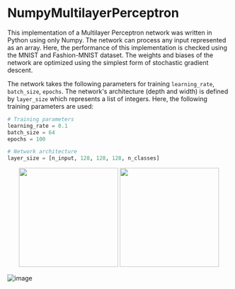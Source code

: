 # NumpyMultilayerPerceptron

This implementation of a Multilayer Perceptron network was written in Python using only Numpy. The network can process any input represented as an array. Here, the performance of this implementation is checked using the MNIST and Fashion-MNIST dataset. The weights and biases of the network are optimized using the simplest form of stochastic gradient descent.

The network takes the following parameters for training `learning_rate`, `batch_size`, `epochs`. The network's architecture (depth and width) is defined by `layer_size` which represents a list of integers. Here, the following training parameters are used:

```python
# Training parameters
learning_rate = 0.1
batch_size = 64
epochs = 100

# Network architecture
layer_size = [n_input, 128, 128, 128, n_classes]
````

<div align="center">
 <img src="https://raw.githubusercontent.com/KaiFabi/NumpyMultilayerPerceptron/raw/master/mnist_weights.png" height="224px">
  <img src="https://raw.githubusercontent.com/KaiFabi/NumpyMultilayerPerceptron/raw/master/fashion_mnist_weights.png" height="224px">
</div>

![image](https://github.com/KaiFabi/NumpyMultilayerPerceptron/blob/master/fashion_mnist_weights.png)
